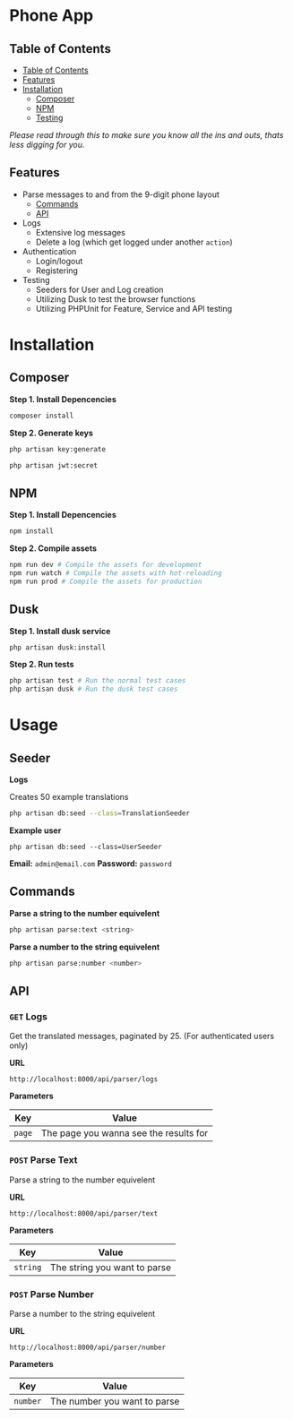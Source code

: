 # Phone App

## Table of Contents

- [Table of Contents](#table-of-contents)
- [Features](#features)
- [Installation](#installation)
    - [Composer](#composer)
    - [NPM](#npm)
    - [Testing](#testing)

_Please read through this to make sure you know all the ins and outs, thats less digging for you._

## Features

- Parse messages to and from the 9-digit phone layout
    - [Commands](#commands)
    - [API](#api)
- Logs
    - Extensive log messages
    - Delete a log (which get logged under another `action`)
- Authentication
    - Login/logout
    - Registering
- Testing
    - Seeders for User and Log creation
    - Utilizing Dusk to test the browser functions
    - Utilizing PHPUnit for Feature, Service and API testing

# Installation

## Composer

**Step 1. Install Depencencies**

```bash
composer install
```

**Step 2. Generate keys**

```bash
php artisan key:generate
```

```bash
php artisan jwt:secret
```

## NPM

**Step 1. Install Depencencies**

```bash
npm install
```

**Step 2. Compile assets**

```bash
npm run dev # Compile the assets for development
npm run watch # Compile the assets with hot-reloading
npm run prod # Compile the assets for production
```

## Dusk

**Step 1. Install dusk service**

```bash
php artisan dusk:install
```

**Step 2. Run tests**

```bash
php artisan test # Run the normal test cases
php artisan dusk # Run the dusk test cases
```

# Usage

## Seeder

**Logs**

Creates 50 example translations

```bash
php artisan db:seed --class=TranslationSeeder
```

**Example user**

```
php artisan db:seed --class=UserSeeder
```

**Email:** `admin@email.com`
**Password:** `password`

## Commands

**Parse a string to the number equivelent**

```bash
php artisan parse:text <string>
```

**Parse a number to the string equivelent**

```bash
php artisan parse:number <number>
```

## API

### `GET` Logs

Get the translated messages, paginated by 25. (For authenticated users only)

**URL**

```
http://localhost:8000/api/parser/logs
```

**Parameters**

| Key               | Value             |
| ----------------- | ----------------- |
| `page`            | The page you wanna see the results for |

### `POST` Parse Text

Parse a string to the number equivelent

**URL**

```
http://localhost:8000/api/parser/text
```

**Parameters**

| Key               | Value             |
| ----------------- | ----------------- |
| `string`          | The string you want to parse |

### `POST` Parse Number

Parse a number to the string equivelent

**URL**

```
http://localhost:8000/api/parser/number
```

**Parameters**

| Key               | Value             |
| ----------------- | ----------------- |
| `number`          | The number you want to parse |
